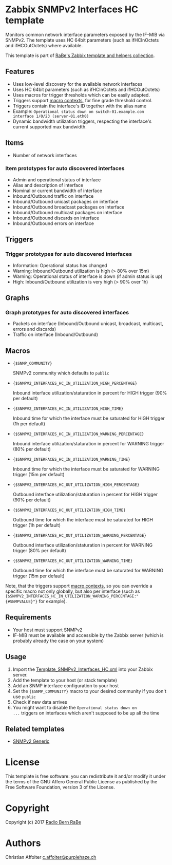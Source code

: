 # Zabbix SNMPv2 Interfaces HC template
Monitors common network interface parameters exposed by the IF-MIB via SNMPv2.
The template uses HC 64bit parameters (such as ifHCInOctets and ifHCOutOctets) where available.

This template is part of [RaBe's Zabbix template and helpers collection](https://github.com/radiorabe/rabe-zabbix).

## Features
* Uses low-level discovery for the available network interfaces
* Uses HC 64bit parameters (such as ifHCInOctets and ifHCOutOctets)
* Uses macros for trigger thresholds which can be easily adapted.
* Triggers support [macro contexts](https://www.zabbix.com/documentation/3.0/manual/config/macros/usermacros#macro_context), for fine grade threshold control.
* Triggers contain the interface's ID together with the alias name
 * Example: <code>Operational status down on switch-01.example.com interface 1/0/23 (server-01.eth0)</code>
* Dynamic bandwidth utilization triggers, respecting the interface's current supported max bandwidth.

## Items
* Number of network interfaces

### Item prototypes for auto discovered interfaces
* Admin and operational status of interface
* Alias and description of interface
* Nominal or current bandwidth of interface
* Inbound/Outbound traffic on interface
* Inbound/Outbound unicast packages on interface
* Inbound/Outbound broadcast packages on interface
* Inbound/Outbound multicast packages on interface
* Inbound/Outbound discards on interface
* Inbound/Outbound errors on interface

## Triggers
### Trigger prototypes for auto discovered interfaces
* Information: Operational status has changed
* Warning: Inbound/Outbound utilization is high (> 80% over 15m)
* Warning: Operational status of interface is down (if admin status is up)
* High: Inbound/Outbound utilization is very high (> 90% over 1h)

## Graphs
### Graph prototypes for auto discovered interfaces
* Packets on interface (Inbound/Outbound unicast, broadcast, multicast, errors and discards)
* Traffic on interface (Inbound/Outbound)

## Macros
* <code>{$SNMP_COMMUNITY}</code>

  SNMPv2 community which defaults to <code>public</code>

* <code>{$SNMPV2_INTERFACES_HC_IN_UTILIZATION_HIGH_PERCENTAGE}</code>

  Inbound interface utilization/staturation in percent for HIGH trigger (90% per default)

* <code>{$SNMPV2_INTERFACES_HC_IN_UTILIZATION_HIGH_TIME}</code>

  Inbound time for which the interface must be saturated for HIGH trigger (1h per default)

* <code>{$SNMPV2_INTERFACES_HC_IN_UTILIZATION_WARNING_PERCENTAGE}</code>

  Inbound interface utilization/staturation in percent for WARNING trigger (80% per default)

* <code>{$SNMPV2_INTERFACES_HC_IN_UTILIZATION_WARNING_TIME}</code>

  Inbound time for which the interface must be saturated for WARNING trigger (15m per default)

* <code>{$SNMPV2_INTERFACES_HC_OUT_UTILIZATION_HIGH_PERCENTAGE}</code>

  Outbound interface utilization/staturation in percent for HIGH trigger (90% per default)

* <code>{$SNMPV2_INTERFACES_HC_OUT_UTILIZATION_HIGH_TIME}</code>

  Outbound time for which the interface must be saturated for HIGH trigger (1h per default)

* <code>{$SNMPV2_INTERFACES_HC_OUT_UTILIZATION_WARNING_PERCENTAGE}</code>

  Outbound interface utilization/staturation in percent for WARNING trigger (80% per default)

* <code>{$SNMPV2_INTERFACES_HC_OUT_UTILIZATION_WARNING_TIME}</code>

  Outbound time for which the interface must be saturated for WARNING trigger (15m per default)

Note, that the triggers support [macro contexts](https://www.zabbix.com/documentation/3.0/manual/config/macros/usermacros#macro_context), so you can override a specific macro not only globally, but also per interface (such as <code>{$SNMPV2_INTERFACES_HC_IN_UTILIZATION_WARNING_PERCENTAGE:"{#SNMPVALUE}"}</code> for example).

## Requirements
* Your host must support SNMPv2
* IF-MIB must be available and accessible by the Zabbix server (which is probably already the case on your system)

## Usage
1. Import the [Template_SNMPv2_Interfaces_HC.xml](Template_SNMPv2_Interfaces_HC.xml) into your Zabbix server.
2. Add the template to your host (or stack template)
3. Add an SNMP interface configuration to your host
4. Set the <code>{$SNMP_COMMUNITY}</code> macro to your desired community if you don't use <code>public</code>
5. Check if new data arrives
6. You might want to disable the <code>Operational status down on ...</code> triggers on interfaces which aren't supposed to be up all the time

## Related templates
* [SNMPv2 Generic](../SNMPv2_Generic)

# License
This template is free software: you can redistribute it and/or modify it under
the terms of the GNU Affero General Public License as published by the Free
Software Foundation, version 3 of the License.

# Copyright
Copyright (c) 2017 [Radio Bern RaBe](http://www.rabe.ch)

# Authors
Christian Affolter <c.affolter@purplehaze.ch>
